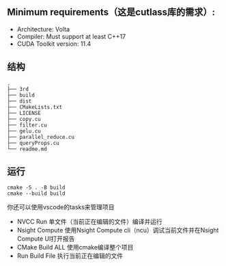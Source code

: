 
## Minimum requirements（这是cutlass库的需求）:
- Architecture: Volta
- Compiler: Must support at least C++17
- CUDA Toolkit version: 11.4

## 结构

~~~
.
├── 3rd
├── build
├── dist
├── CMakeLists.txt
├── LICENSE
├── copy.cu
├── filter.cu
├── gelu.cu
├── parallel_reduce.cu
├── queryProps.cu
└── readme.md
~~~

## 运行

~~~
cmake -S . -B build
cmake --build build
~~~

你还可以使用vscode的tasks来管理项目
- NVCC Run
    单文件（当前正在编辑的文件）编译并运行
- Nsight Compute
    使用Nsight Compute cli（ncu）调试当前文件并在Nsight Compute UI打开报告
- CMake Build ALL
    使用cmake编译整个项目
- Run Build File
    执行当前正在编辑的文件
